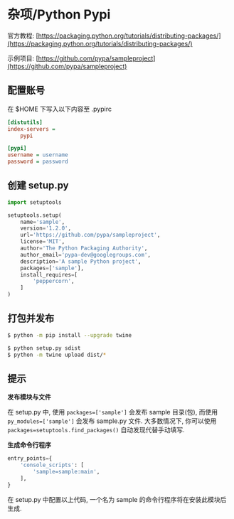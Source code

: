# 杂项/Python Pypi

官方教程: [https://packaging.python.org/tutorials/distributing-packages/](https://packaging.python.org/tutorials/distributing-packages/)

示例项目: [https://github.com/pypa/sampleproject](https://github.com/pypa/sampleproject)

## 配置账号

在 $HOME 下写入以下内容至 .pypirc

```ini
[distutils]
index-servers =
    pypi

[pypi]
username = username
password = password
```

## 创建 setup.py

```py
import setuptools

setuptools.setup(
    name='sample',
    version='1.2.0',
    url='https://github.com/pypa/sampleproject',
    license='MIT',
    author='The Python Packaging Authority',
    author_email='pypa-dev@googlegroups.com',
    description='A sample Python project',
    packages=['sample'],
    install_requires=[
        'peppercorn',
    ]
)
```

## 打包并发布

```sh
$ python -m pip install --upgrade twine

$ python setup.py sdist
$ python -m twine upload dist/*
```

## 提示

**发布模块与文件**

在 setup.py 中, 使用 `packages=['sample']` 会发布 sample 目录(包), 而使用 `py_modules=['sample']` 会发布 sample.py 文件. 大多数情况下, 你可以使用 `packages=setuptools.find_packages()` 自动发现代替手动填写.


**生成命令行程序**

```py
entry_points={
    'console_scripts': [
        'sample=sample:main',
    ],
}
```
在 setup.py 中配置以上代码, 一个名为 sample 的命令行程序将在安装此模块后生成.
